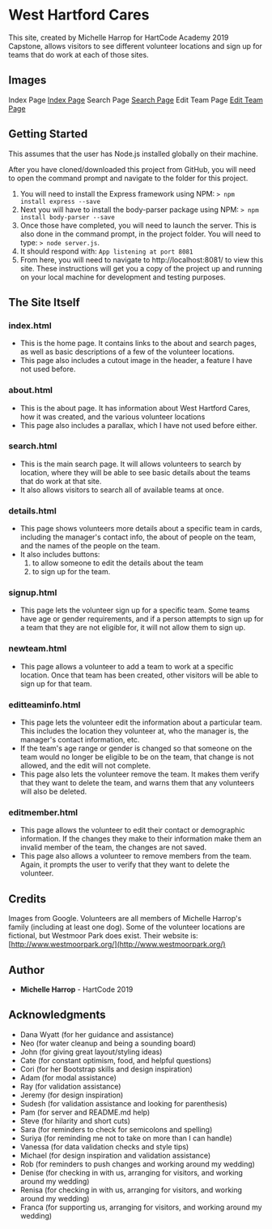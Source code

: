 # West Hartford Cares
This site, created by Michelle Harrop for HartCode Academy 2019 Capstone, allows visitors to see different volunteer locations and sign up for teams that do work at each of those sites.
## Images
Index Page
[Index Page](/public/images/README-index.png)
Search Page
[Search Page](/public/images/README-search.png)
Edit Team Page
[Edit Team Page](/public/images/README-edit.png)

## Getting Started

This assumes that the user has Node.js installed globally on their machine.

After you have cloned/downloaded this project from GitHub, you will need to open the command prompt and navigate to the folder for this project.
1. You will need to install the Express framework using NPM: `> npm install express --save`
2. Next you will have to install the body-parser package using NPM:  `> npm install body-parser --save`
3. Once those have completed, you will need to launch the server. This is also done in the command prompt, in the project folder. You will need to type: `> node server.js`. 
4. It should respond with: `App listening at port 8081`
5. From here, you will need to navigate to http://localhost:8081/ to view this site.
These instructions will get you a copy of the project up and running on your local machine for development and testing purposes.

## The Site Itself

### index.html
- This is the home page. It contains links to the about and search pages, as well as basic descriptions of a few of the volunteer locations.
- This page also includes a cutout image in the header, a feature I have not used before.
### about.html
- This is the about page. It has information about West Hartford Cares, how it was created, and the various volunteer locations
- This page also includes a parallax, which I have not used before either.

### search.html
- This is the main search page. It will allows volunteers to search by location, where they will be able to see basic details about the teams that do work at that site.
- It also allows visitors to search all of available teams at once.

### details.html
- This page shows volunteers more details about a specific team in cards, including the manager's contact info, the about of people on the team, and the names of the people on the team.
- It also includes buttons:
	1. to allow someone to edit the details about the team
	2. to sign up for the team.

### signup.html
- This page lets the volunteer sign up for a specific team. Some teams have age or gender requirements, and if a person attempts to sign up for a team that they are not eligible for, it will not allow them to sign up.

### newteam.html
- This page allows a volunteer to add a team to work at a specific location. Once that team has been created, other visitors will be able to sign up for that team.

### editteaminfo.html
- This page lets the volunteer edit the information about a particular team. This includes the location they volunteer at, who the manager is, the manager's contact information, etc.
- If the team's age range or gender is changed so that someone on the team would no longer be eligible to be on the team, that change is not allowed, and the edit will not complete.
- This page also lets the volunteer remove the team. It makes them verify that they want to delete the team, and warns them that any volunteers will also be deleted.

### editmember.html
- This page allows the volunteer to edit their contact or demographic information. If the changes they make to their information make them an invalid member of the team, the changes are not saved.
- This page also allows a volunteer to remove members from the team. Again, it prompts the user to verify that they want to delete the volunteer.

## Credits

Images from Google.
Volunteers are all members of Michelle Harrop's family (including at least one dog).
Some of the volunteer locations are fictional, but Westmoor Park does exist. Their website is: [http://www.westmoorpark.org/](http://www.westmoorpark.org/)

## Author

* **Michelle Harrop** - HartCode 2019


## Acknowledgments

* Dana Wyatt (for her guidance and assistance)
* Neo (for water cleanup and being a sounding board)
* John (for giving great layout/styling ideas)
* Cate (for constant optimism, food, and helpful questions)
* Cori (for her Bootstrap skills and design inspiration)
* Adam (for modal assistance)
* Ray (for validation assistance)
* Jeremy (for design inspiration)
* Sudesh (for validation assistance and looking for parenthesis)
* Pam (for server and README.md help)
* Steve (for hilarity and short cuts)
* Sara (for reminders to check for semicolons and spelling)
* Suriya (for reminding me not to take on more than I can handle)
* Vanessa (for data validation checks and style tips)
* Michael (for design inspiration and validation assistance)
* Rob (for reminders to push changes and working around my wedding)
* Denise (for checking in with us, arranging for visitors, and working around my wedding)
* Renisa (for checking in with us, arranging for visitors, and working around my wedding)
* Franca (for supporting us, arranging for visitors, and working around my wedding)